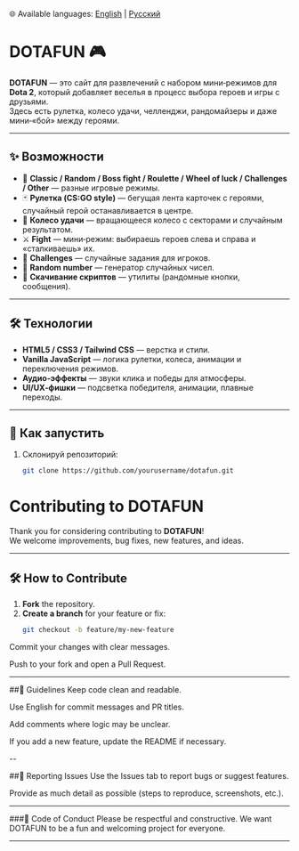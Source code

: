 🌐 Available languages: 
[English](https://github.com/Romanus101/dotafun/blob/main/CONTRIBUTING.md) | 
[Русский](https://github.com/Romanus101/dotafun/blob/main/CONTRIBUTING.ru.md)

# DOTAFUN 🎮

**DOTAFUN** — это сайт для развлечений с набором мини‑режимов для **Dota 2**, который добавляет веселья в процесс выбора героев и игры с друзьями.  
Здесь есть рулетка, колесо удачи, челленджи, рандомайзеры и даже мини‑«бой» между героями.

---

## ✨ Возможности

- 🎲 **Classic / Random / Boss fight / Roulette / Wheel of luck / Challenges / Other** — разные игровые режимы.  
- 🃏 **Рулетка (CS:GO style)** — бегущая лента карточек с героями, случайный герой останавливается в центре.  
- 🎡 **Колесо удачи** — вращающееся колесо с секторами и случайным результатом.  
- ⚔️ **Fight** — мини‑режим: выбираешь героев слева и справа и «сталкиваешь» их.  
- 🎯 **Challenges** — случайные задания для игроков.  
- 🔢 **Random number** — генератор случайных чисел.  
- 💾 **Скачивание скриптов** — утилиты (рандомные кнопки, сообщения).  

---

## 🛠️ Технологии

- **HTML5 / CSS3 / Tailwind CSS** — верстка и стили.  
- **Vanilla JavaScript** — логика рулетки, колеса, анимации и переключения режимов.  
- **Аудио‑эффекты** — звуки клика и победы для атмосферы.  
- **UI/UX‑фишки** — подсветка победителя, анимации, плавные переходы.  

---

## 🚀 Как запустить

1. Склонируй репозиторий:
   ```bash
   git clone https://github.com/yourusername/dotafun.git


# Contributing to DOTAFUN

Thank you for considering contributing to **DOTAFUN**!  
We welcome improvements, bug fixes, new features, and ideas.

---

## 🛠 How to Contribute

1. **Fork** the repository.  
2. **Create a branch** for your feature or fix:  
   ```bash
   git checkout -b feature/my-new-feature
Commit your changes with clear messages.

Push to your fork and open a Pull Request.

---

##📌 Guidelines
Keep code clean and readable.

Use English for commit messages and PR titles.

Add comments where logic may be unclear.

If you add a new feature, update the README if necessary.

--

##🐛 Reporting Issues
Use the Issues tab to report bugs or suggest features.

Provide as much detail as possible (steps to reproduce, screenshots, etc.).

---

###🤝 Code of Conduct
Please be respectful and constructive. We want DOTAFUN to be a fun and welcoming project for everyone.

---
